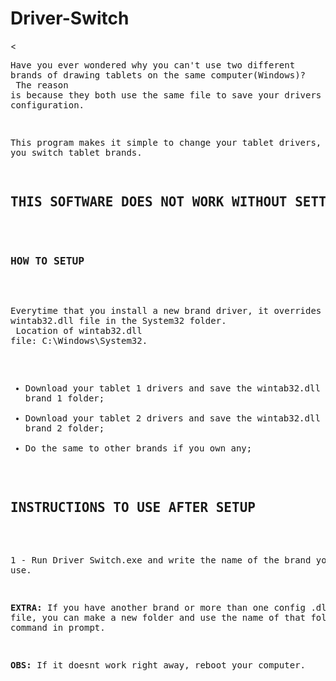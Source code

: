 # Driver-Switch

<<pre>Have you ever wondered why you can't use two different brands of drawing tablets on the same computer(Windows)?<br>
The reason is because they both use the same file to save your drivers configuration.

This program makes it simple to change your tablet drivers, everytime you switch tablet brands.

<h2>THIS SOFTWARE DOES NOT WORK WITHOUT SETTING IT UP FIRST</h2>				       										      

<h3>HOW TO SETUP</h3>
												  
Everytime that you install a new brand driver, it overrides the wintab32.dll file in the System32 folder.<br>
Location of wintab32.dll file: C:\Windows\System32.
										                        
- Download your tablet 1 drivers and save the wintab32.dll on the brand 1 folder;
- Download your tablet 2 drivers and save the wintab32.dll on the brand 2 folder;
- Do the same to other brands if you own any;
															
<h2>INSTRUCTIONS TO USE AFTER SETUP</h2>
															
1 - Run Driver Switch.exe and write the name of the brand you want to use.
															
<b>EXTRA:</b> If you have another brand or more than one config .dll file, you can make a new folder and use the
name of that folder as a command in prompt.
												                        
<b>OBS:</b> If it doesnt work right away, reboot your computer.
		

